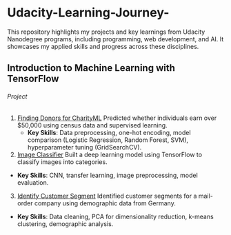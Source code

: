 # Udacity-Learning-Journey-
This repository highlights my projects and key learnings from Udacity Nanodegree programs, including programming, web development, and AI. It showcases my applied skills and progress across these disciplines.

## Introduction to Machine Learning with TensorFlow
###### Project
1. [Finding Donors for CharityML](https://github.com/BuzzHeng/IntroML-TensorFlow-P1_Finding_Donors)
   Predicted whether individuals earn over $50,000 using census data and supervised learning.
   - **Key Skills**: Data preprocessing, one-hot encoding, model comparison (Logistic Regression, Random Forest, SVM), hyperparameter tuning (GridSearchCV).
2.  [Image Classifier](https://github.com/BuzzHeng/IntroML-TensorFlow-P2_Image_Classifier)
   Built a deep learning model using TensorFlow to classify images into categories.
   - **Key Skills**: CNN, transfer learning, image preprocessing, model evaluation.
3.  [Identify Customer Segment](https://github.com/BuzzHeng/IntroML-TensorFlow-P3_Identify_Customer_Segments)
   Identified customer segments for a mail-order company using demographic data from Germany.  
   - **Key Skills**: Data cleaning, PCA for dimensionality reduction, k-means clustering, demographic analysis.